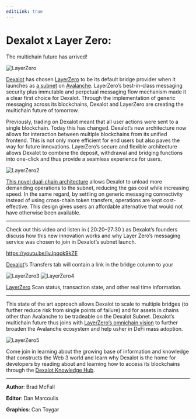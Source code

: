```yaml
---
editLink: true
---
```


# Dexalot x Layer Zero:

The multichain future has arrived!

![LayerZero](\images\layerzero\LayerZero.png)

[Dexalot](https://dexalot.com/) has chosen [LayerZero](https://layerzero.network/) to be its default bridge provider when it launches as [a subnet](https://www.avax.network/subnets) on [Avalanche](https://www.avalabs.org/). LayerZero’s best-in-class messaging security plus immutable and perpetual messaging flow mechanism made it a clear first choice for Dexalot. Through the implementation of generic messaging across its blockchains, Dexalot and LayerZero are creating the multichain future of tomorrow.

Previously, trading on Dexalot meant that all user actions were sent to a single blockchain. Today this has changed. Dexalot’s new architecture now allows for interaction between multiple blockchains from its unified frontend. This is not only more efficient for end users but also paves the way for future innovations. LayerZero’s secure and flexible architecture allows Dexalot to combine the deposit, withdrawal and bridging functions into one-click and thus provide a seamless experience for users.

![LayerZero2](\images\layerzero\LayerZero2.png)

[This novel dual-chain architecture](https://medium.com/dexalot/the-dexalot-subnet-96b2a05cb435) allows Dexalot to unload more demanding operations to the subnet, reducing the gas cost while increasing speed. In the same regard, by settling on generic messaging connectivity instead of using cross-chain token transfers, operations are kept cost-effective. This design gives users an affordable alternative that would not have otherwise been available.

---
Check out this video and listen in ( 20:20–27:30 ) as Dexalot’s founders discuss how this new innovation works and why Layer Zero’s messaging service was chosen to join in Dexalot’s subnet launch.

<https://youtu.be/IvJpqok9kZE>

[Dexalot](https://dexalot.com/)’s Transfers tab will contain a link in the bridge column to your

![LayerZero3](\images\layerzero\LayerZero3.png)
![LayerZero4](\images\layerzero\LayerZero4.png)


[LayerZero](https://layerzeroscan.com/) Scan status, transaction state, and other real time information.

---

This state of the art approach allows Dexalot to scale to multiple bridges (to further reduce risk from single points of failure) and for assets in chains other than Avalanche to be tradeable on the Dexalot Subnet. Dexalot’s multichain future thus joins with [LayerZero’s omnichain vision](https://medium.com/layerzero-official/layerzero-integrates-chainlink-oracles-expanding-decentralization-of-the-omnichain-communication-2d9963678483) to further broaden the Avalanche ecosystem and help usher in DeFi mass adoption.

![LayerZero5](\images\layerzero\LayerZero5.png)

Come join in learning about the growing base of information and knowledge that constructs the Web 3 world and learn why Dexalot is the home for developers by reading about and learning how to access its blockchains through the [Dexalot Knowledge Hub](https://docs.dexalot.com/).

---
**Author**: Brad McFall

**Editor**: Dan Marcoulis

**Graphics**: Can Toygar
